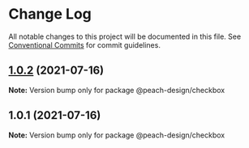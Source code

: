 # Change Log

All notable changes to this project will be documented in this file.
See [Conventional Commits](https://conventionalcommits.org) for commit guidelines.

## [1.0.2](https://github.com/guobaogang/peach-design/compare/@peach-design/checkbox@1.0.1...@peach-design/checkbox@1.0.2) (2021-07-16)

**Note:** Version bump only for package @peach-design/checkbox





## 1.0.1 (2021-07-16)

**Note:** Version bump only for package @peach-design/checkbox
